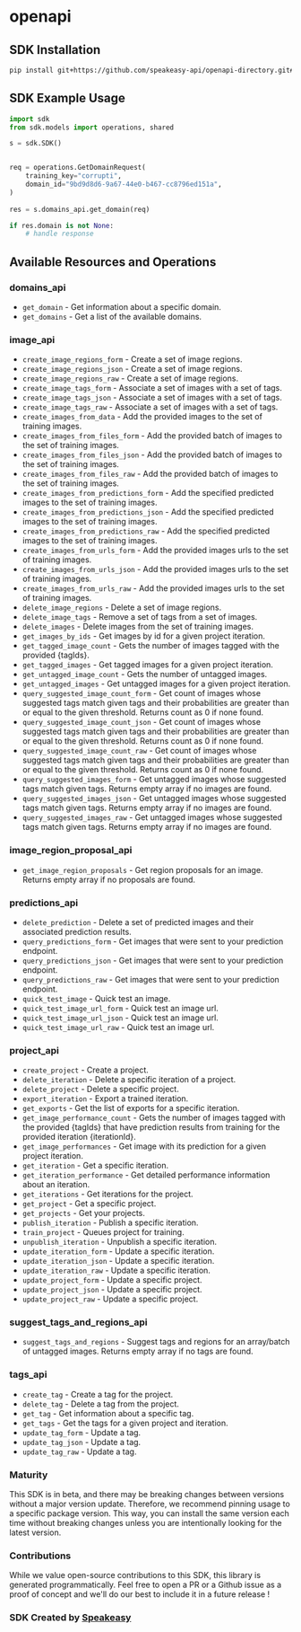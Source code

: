 # openapi

<!-- Start SDK Installation -->
## SDK Installation

```bash
pip install git+https://github.com/speakeasy-api/openapi-directory.git#subdirectory=SDKs/microsoft.com/cognitiveservices-Training/3.1/python
```
<!-- End SDK Installation -->

## SDK Example Usage
<!-- Start SDK Example Usage -->
```python
import sdk
from sdk.models import operations, shared

s = sdk.SDK()


req = operations.GetDomainRequest(
    training_key="corrupti",
    domain_id="9bd9d8d6-9a67-44e0-b467-cc8796ed151a",
)
    
res = s.domains_api.get_domain(req)

if res.domain is not None:
    # handle response
```
<!-- End SDK Example Usage -->

<!-- Start SDK Available Operations -->
## Available Resources and Operations


### domains_api

* `get_domain` - Get information about a specific domain.
* `get_domains` - Get a list of the available domains.

### image_api

* `create_image_regions_form` - Create a set of image regions.
* `create_image_regions_json` - Create a set of image regions.
* `create_image_regions_raw` - Create a set of image regions.
* `create_image_tags_form` - Associate a set of images with a set of tags.
* `create_image_tags_json` - Associate a set of images with a set of tags.
* `create_image_tags_raw` - Associate a set of images with a set of tags.
* `create_images_from_data` - Add the provided images to the set of training images.
* `create_images_from_files_form` - Add the provided batch of images to the set of training images.
* `create_images_from_files_json` - Add the provided batch of images to the set of training images.
* `create_images_from_files_raw` - Add the provided batch of images to the set of training images.
* `create_images_from_predictions_form` - Add the specified predicted images to the set of training images.
* `create_images_from_predictions_json` - Add the specified predicted images to the set of training images.
* `create_images_from_predictions_raw` - Add the specified predicted images to the set of training images.
* `create_images_from_urls_form` - Add the provided images urls to the set of training images.
* `create_images_from_urls_json` - Add the provided images urls to the set of training images.
* `create_images_from_urls_raw` - Add the provided images urls to the set of training images.
* `delete_image_regions` - Delete a set of image regions.
* `delete_image_tags` - Remove a set of tags from a set of images.
* `delete_images` - Delete images from the set of training images.
* `get_images_by_ids` - Get images by id for a given project iteration.
* `get_tagged_image_count` - Gets the number of images tagged with the provided {tagIds}.
* `get_tagged_images` - Get tagged images for a given project iteration.
* `get_untagged_image_count` - Gets the number of untagged images.
* `get_untagged_images` - Get untagged images for a given project iteration.
* `query_suggested_image_count_form` - Get count of images whose suggested tags match given tags and their probabilities are greater than or equal to the given threshold. Returns count as 0 if none found.
* `query_suggested_image_count_json` - Get count of images whose suggested tags match given tags and their probabilities are greater than or equal to the given threshold. Returns count as 0 if none found.
* `query_suggested_image_count_raw` - Get count of images whose suggested tags match given tags and their probabilities are greater than or equal to the given threshold. Returns count as 0 if none found.
* `query_suggested_images_form` - Get untagged images whose suggested tags match given tags. Returns empty array if no images are found.
* `query_suggested_images_json` - Get untagged images whose suggested tags match given tags. Returns empty array if no images are found.
* `query_suggested_images_raw` - Get untagged images whose suggested tags match given tags. Returns empty array if no images are found.

### image_region_proposal_api

* `get_image_region_proposals` - Get region proposals for an image. Returns empty array if no proposals are found.

### predictions_api

* `delete_prediction` - Delete a set of predicted images and their associated prediction results.
* `query_predictions_form` - Get images that were sent to your prediction endpoint.
* `query_predictions_json` - Get images that were sent to your prediction endpoint.
* `query_predictions_raw` - Get images that were sent to your prediction endpoint.
* `quick_test_image` - Quick test an image.
* `quick_test_image_url_form` - Quick test an image url.
* `quick_test_image_url_json` - Quick test an image url.
* `quick_test_image_url_raw` - Quick test an image url.

### project_api

* `create_project` - Create a project.
* `delete_iteration` - Delete a specific iteration of a project.
* `delete_project` - Delete a specific project.
* `export_iteration` - Export a trained iteration.
* `get_exports` - Get the list of exports for a specific iteration.
* `get_image_performance_count` - Gets the number of images tagged with the provided {tagIds} that have prediction results from
training for the provided iteration {iterationId}.
* `get_image_performances` - Get image with its prediction for a given project iteration.
* `get_iteration` - Get a specific iteration.
* `get_iteration_performance` - Get detailed performance information about an iteration.
* `get_iterations` - Get iterations for the project.
* `get_project` - Get a specific project.
* `get_projects` - Get your projects.
* `publish_iteration` - Publish a specific iteration.
* `train_project` - Queues project for training.
* `unpublish_iteration` - Unpublish a specific iteration.
* `update_iteration_form` - Update a specific iteration.
* `update_iteration_json` - Update a specific iteration.
* `update_iteration_raw` - Update a specific iteration.
* `update_project_form` - Update a specific project.
* `update_project_json` - Update a specific project.
* `update_project_raw` - Update a specific project.

### suggest_tags_and_regions_api

* `suggest_tags_and_regions` - Suggest tags and regions for an array/batch of untagged images. Returns empty array if no tags are found.

### tags_api

* `create_tag` - Create a tag for the project.
* `delete_tag` - Delete a tag from the project.
* `get_tag` - Get information about a specific tag.
* `get_tags` - Get the tags for a given project and iteration.
* `update_tag_form` - Update a tag.
* `update_tag_json` - Update a tag.
* `update_tag_raw` - Update a tag.
<!-- End SDK Available Operations -->

### Maturity

This SDK is in beta, and there may be breaking changes between versions without a major version update. Therefore, we recommend pinning usage
to a specific package version. This way, you can install the same version each time without breaking changes unless you are intentionally
looking for the latest version.

### Contributions

While we value open-source contributions to this SDK, this library is generated programmatically.
Feel free to open a PR or a Github issue as a proof of concept and we'll do our best to include it in a future release !

### SDK Created by [Speakeasy](https://docs.speakeasyapi.dev/docs/using-speakeasy/client-sdks)
